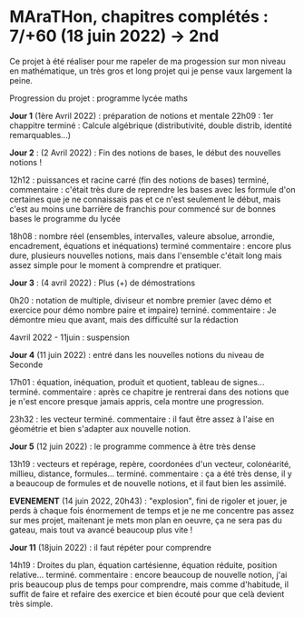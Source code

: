 # MAraTHon, chapitres complétés : 7/+60 (18 juin 2022) -> 2nd

Ce projet à été réaliser pour me rapeler de ma progession sur mon niveau en mathématique, un très gros et long projet qui je pense vaux largement la peine.

Progression du projet : programme lycée maths

**Jour 1** (1ère Avril 2022) : préparation de notions et mentale
                           22h09 : 1er chappitre terminé : Calcule algébrique (distributivité, double distrib, identité remarquables...)
                           
**Jour 2** : (2 Avril 2022) : Fin des notions de bases, le début des nouvelles notions !

12h12 : puissances et racine carré (fin des notions de bases) terminé, 
commentaire : c'était très dure de reprendre les bases avec les formule d'on certaines que je ne connaissais pas 
et ce n'est seulement le début, mais c'est au moins une barrière de franchis pour commencé sur de bonnes bases le programme du lycée

18h08 : nombre réel (ensembles, intervalles, valeure absolue, arrondie, encadrement, équations et inéquations) terminé
commentaire : encore plus dure, plusieurs nouvelles notions, mais dans l'ensemble c'était long mais assez simple pour le moment à comprendre et pratiquer.

**Jour 3** : (4 avril 2022) : Plus (+) de démostrations

0h20 : notation de multiple, diviseur et nombre premier (avec démo et exercice pour démo nombre paire et impaire) terniné.
      commentaire : Je démontre mieu que avant, mais des difficulté sur la rédaction

4avril 2022 - 11juin : suspension

**Jour 4** (11 juin 2022) : entré dans les nouvelles notions du niveau de Seconde

17h01 : équation, inéquation, produit et quotient, tableau de signes... terminé.
        commentaire : après ce chapitre je rentrerai dans des notions que je n'est encore presque jamais appris, cela montre une progression.

23h32 : les vecteur terminé.
        commentaire : il faut être assez à l'aise en géométrie et bien s'adapter aux nouvelle notion.
        
**Jour 5** (12 juin 2022) : le programme commence à être très dense

13h19 : vecteurs et repérage, repère, coordonées d'un vecteur, colonéarité, millieu, distance, formules... terminé.
        commentaire : ça a été très dense, il y a beaucoup de formules et de nouvelle notions, et il faut bien les assimilé.
        
        
**EVENEMENT** (14 juin 2022, 20h43) : "explosion", fini de rigoler et jouer, je perds à chaque fois énormement de temps et je ne me
concentre pas assez sur mes projet, maitenant je mets mon plan en oeuvre, ça ne sera pas du gateau, mais tout va avancé beaucoup
plus vite !
        
**Jour 11** (18juin 2022) : il faut répéter pour comprendre

14h19 : Droites du plan, équation cartésienne, équation réduite, position relative... terminé.
        commentaire : encore beaucoup de nouvelle notion, j'ai pris beaucoup plus de temps pour comprendre, mais comme d'habitude,
        il suffit de faire et refaire des exercice et bien écouté pour que celà devient très simple.
